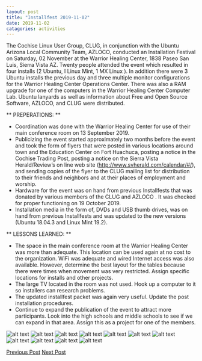 ```yaml
---
layout: post
title: "Installfest 2019-11-02"
date: 2019-11-02
catagories: activities
---
```


The Cochise Linux User Group, CLUG, in conjunction with the Ubuntu Arizona Local Community Team, AZLOCO, conducted an Installation Festival on Saturday, 02 November at the Warrior Healing Center, 1838 Paseo San Luis, Sierra Vista AZ.  Twenty people attended the event which resulted in four installs (2 Ubuntu, I Linux Mint, 1 MX Linux ).  In addition there were 3 Ubuntu  installs the previous day and three multiple monitor configurations for the Warrior Healing Center Operations Center.  There was also a RAM upgrade for one of the computers in the Warrior Healing Center Computer Lab.  Ubuntu lanyards as well as information about Free and Open Source Software, AZLOCO, and CLUG were distributed.

** PREPERATIONS: **

* Coordination was done with the Warrior Healing Center for use of their main conference room on 13 September 2019.
* Publicizing the event started approximately two months before the event and took the form of flyers that were posted in various locations around town and the Education Center on Fort Huachuca, posting a notice in the Cochise Trading Post, posting a notice on the Sierra Vista Herald/Review’s on line web site (http://www.svherald.com/calendar/#/), and sending copies of the flyer to the CLUG mailing list for distribution to their friends and neighbors and at their places of employment and worship.
* Hardware for the event was on hand from previous Installfests that was donated by various members of the CLUG and AZLOCO .  It was checked for proper functioning on 19 October 2019.
* Installation media in the form of, DVDs and USB thumb drives, was on hand from previous Installfests and was updated to the new versions (Ubuntu 18.04.3 and Linux Mint 19.2).

** LESSONS LEARNED: **

* The space in the main conference room at the Warrior Healing Center was more than adequate. This location can be used again at no cost to the organization.  WiFi was adequate and wired Internet access was also available.  However, determine the best layout for the tables because there were times when movement was very restricted.  Assign specific locations for installs and other projects.
* The large TV located in the room was not used.  Hook up a computer to it so installers can research problems. 
* The updated installfest packet was again very useful.  Update the post installation procedures.
* Continue to expand the publication of the event to attract more participants.  Look into the high schools and middle schools to see if we can expand in that area.  Assign this as a project for one of the members.

![alt text](https://raw.githubusercontent.com/CochiseLinuxUsersGroup/CochiseLinuxUsersGroup.github.io/master/images/rsz_sv_installfest_2019-11-02_1.jpg)
![alt text](https://raw.githubusercontent.com/CochiseLinuxUsersGroup/CochiseLinuxUsersGroup.github.io/master/images/rsz_sv_installfest_2019-11-02_1.jpg)
![alt text](https://raw.githubusercontent.com/CochiseLinuxUsersGroup/CochiseLinuxUsersGroup.github.io/master/images/rsz_sv_installfest_2019-11-02_1.jpg)
![alt text](https://raw.githubusercontent.com/CochiseLinuxUsersGroup/CochiseLinuxUsersGroup.github.io/master/images/rsz_sv_installfest_2019-11-02_1.jpg)
![alt text](https://raw.githubusercontent.com/CochiseLinuxUsersGroup/CochiseLinuxUsersGroup.github.io/master/images/rsz_sv_installfest_2019-11-02_1.jpg)
![alt text](https://raw.githubusercontent.com/CochiseLinuxUsersGroup/CochiseLinuxUsersGroup.github.io/master/images/rsz_sv_installfest_2019-11-02_1.jpg)
![alt text](https://raw.githubusercontent.com/CochiseLinuxUsersGroup/CochiseLinuxUsersGroup.github.io/master/images/rsz_sv_installfest_2019-11-02_1.jpg)
![alt text](https://raw.githubusercontent.com/CochiseLinuxUsersGroup/CochiseLinuxUsersGroup.github.io/master/images/rsz_sv_installfest_2019-11-02_1.jpg)
![alt text](https://raw.githubusercontent.com/CochiseLinuxUsersGroup/CochiseLinuxUsersGroup.github.io/master/images/rsz_laptopdonation_whc-1.jpg)
![alt text](https://raw.githubusercontent.com/CochiseLinuxUsersGroup/CochiseLinuxUsersGroup.github.io/master/images/rsz_laptopdonation_whc-1.jpg)
![alt text](https://raw.githubusercontent.com/CochiseLinuxUsersGroup/CochiseLinuxUsersGroup.github.io/master/images/rsz_laptopdonation_whc-1.jpg)

<footer>
<a href="http://cochiselinuxusergroup.org/activities/ComputerPresentation_2019-10-07" class="post-prev">Previous Post</a>
<a href="http://cochiselinuxusergroup.org/activities/Installfest_2019-11-02" class="post-next">Next Post</a>
  </footer>





















